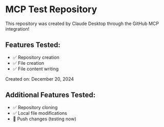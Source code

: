 # MCP Test Repository

This repository was created by Claude Desktop through the GitHub MCP integration!

## Features Tested:
- ✅ Repository creation
- ✅ File creation
- ✅ File content writing

Created on: December 20, 2024

## Additional Features Tested:
- ✅ Repository cloning
- ✅ Local file modifications
- 🔄 Push changes (testing now)
